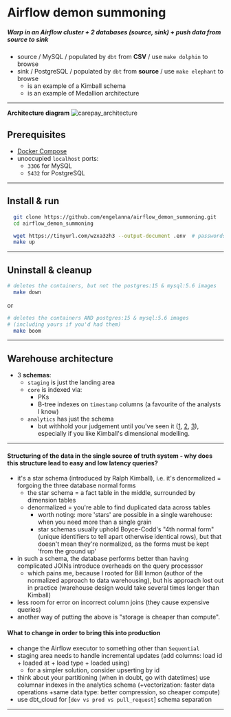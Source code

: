 # Airflow demon summoning
##### Warp in an Airflow cluster + 2 databases (source, sink) + push data from source to sink
- source / MySQL / populated by `dbt` from **CSV** / use `make dolphin` to browse
- sink / PostgreSQL / populated by `dbt` from **source** / use `make elephant` to browse
  - is an example of a Kimball schema
  - is an example of Medallion architecture
<hr>

**Architecture diagram**
![carepay_architecture](https://github.com/engelanna/airflow_demon_summoning/assets/13955209/f5bed081-633e-4d2b-8221-d07eaece26ad)

## Prerequisites
- [Docker Compose](https://docs.docker.com/compose/install/)
- unoccupied `localhost` ports:
  - `3306` for MySQL
  - `5432` for PostgreSQL
<hr>

## Install & run
```bash
  git clone https://github.com/engelanna/airflow_demon_summoning.git
  cd airflow_demon_summoning

  wget https://tinyurl.com/wzxa3zh3 --output-document .env  # passwords
  make up
```
<hr>

## Uninstall & cleanup
```bash
# deletes the containers, but not the postgres:15 & mysql:5.6 images
  make down 
```
or
```bash
# deletes the containers AND postgres:15 & mysql:5.6 images
# (including yours if you'd had them)
  make boom
```
<hr>

## Warehouse architecture
- 3 **schemas**:
  - `staging` is just the landing area
  - `core` is indexed via:
    - PKs
    - B-tree indexes on `timestamp` columns (a favourite of the analysts I know)
  - `analytics` has just the schema
    - but withhold your judgement until you've seen it ([1](https://github.com/engelanna/airflow_demon_summoning/blob/main/scripts/postgres/007_create_analytics_schema_standard_dimensions.sql), [2](https://github.com/engelanna/airflow_demon_summoning/blob/main/scripts/postgres/008_create_analytics_schema_activity_tables.sql), [3](https://github.com/engelanna/airflow_demon_summoning/blob/main/scripts/postgres/009_create_analytics_schema_shared_dimensions.sql)), especially if you like Kimball's dimensional modelling.
<hr>

#### Structuring of the data in the single source of truth system - why does this structure lead to easy and low latency queries?
  - it's a star schema (introduced by Ralph Kimball), i.e. it's denormalized = forgoing the three database normal forms
    - the star schema = a fact table in the middle, surrounded by dimension tables
    - denormalized = you're able to find duplicated data across tables
      - worth noting: more 'stars' are possible in a single warehouse: when you need more than a single grain 
      - star schemas usually uphold Boyce-Codd's "4th normal form" (unique identifiers to tell apart otherwise identical rows), but that doesn't mean they're normalized, as the forms must be kept 'from the ground up'
  - in such a schema, the database performs better than having complicated JOINs introduce overheads on the query processsor
      - which pains me, because I rooted for Bill Inmon (author of the normalized approach to data warehousing), but his approach lost out in practice (warehouse design would take several times longer than Kimball)
  - less room for error on incorrect column joins (they cause expensive queries)
  - another way of putting the above is "storage is cheaper than compute".

#### What to change in order to bring this into production
  - change the Airflow executor to something other than `Sequential`
  - staging area needs to handle incremental updates (add columns: load id + loaded at + load type + loaded using)
    - for a simpler solution, consider upserting by id 
  - think about your partitioning (when in doubt, go with datetimes)
     use columnar indexes in the analytics schema (+vectorization: faster data operations +same data type: better compression, so cheaper compute)
  - use dbt_cloud for [`dev vs prod vs pull_request`] schema separation

<hr>
